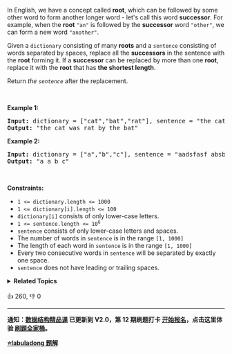 <p>In English, we have a concept called <strong>root</strong>, which can be followed by some other word to form another longer word - let's call this word <strong>successor</strong>. For example, when the <strong>root</strong> <code>"an"</code> is followed by the <strong>successor</strong> word <code>"other"</code>, we can form a new word <code>"another"</code>.</p>

<p>Given a <code>dictionary</code> consisting of many <strong>roots</strong> and a <code>sentence</code> consisting of words separated by spaces, replace all the <strong>successors</strong> in the sentence with the <strong>root</strong> forming it. If a <strong>successor</strong> can be replaced by more than one <strong>root</strong>, replace it with the <strong>root</strong> that has <strong>the shortest length</strong>.</p>

<p>Return <em>the <code>sentence</code></em> after the replacement.</p>

<p>&nbsp;</p> 
<p><strong>Example 1:</strong></p>

<pre>
<strong>Input:</strong> dictionary = ["cat","bat","rat"], sentence = "the cattle was rattled by the battery"
<strong>Output:</strong> "the cat was rat by the bat"
</pre>

<p><strong>Example 2:</strong></p>

<pre>
<strong>Input:</strong> dictionary = ["a","b","c"], sentence = "aadsfasf absbs bbab cadsfafs"
<strong>Output:</strong> "a a b c"
</pre>

<p>&nbsp;</p> 
<p><strong>Constraints:</strong></p>

<ul> 
 <li><code>1 &lt;= dictionary.length &lt;= 1000</code></li> 
 <li><code>1 &lt;= dictionary[i].length &lt;= 100</code></li> 
 <li><code>dictionary[i]</code> consists of only lower-case letters.</li> 
 <li><code>1 &lt;= sentence.length &lt;= 10<sup>6</sup></code></li> 
 <li><code>sentence</code> consists of only lower-case letters and spaces.</li> 
 <li>The number of words in <code>sentence</code> is in the range <code>[1, 1000]</code></li> 
 <li>The length of each word in <code>sentence</code> is in the range <code>[1, 1000]</code></li> 
 <li>Every two consecutive words in <code>sentence</code> will be separated by exactly one space.</li> 
 <li><code>sentence</code> does not have leading or trailing spaces.</li> 
</ul>

<details><summary><strong>Related Topics</strong></summary>字典树 | 数组 | 哈希表 | 字符串</details><br>

<div>👍 260, 👎 0</div>

<div id="labuladong"><hr>

**通知：[数据结构精品课](https://aep.h5.xeknow.com/s/1XJHEO) 已更新到 V2.0，第 12 期刷题打卡 [开始报名](https://aep.xet.tech/s/XhcRc)，点击这里体验 [刷题全家桶](https://labuladong.gitee.io/algo/images/others/%E5%85%A8%E5%AE%B6%E6%A1%B6.jpg)。**



<p><strong><a href="https://labuladong.github.io/article?qno=648" target="_blank">⭐️labuladong 题解</a></strong></p>
</div>



